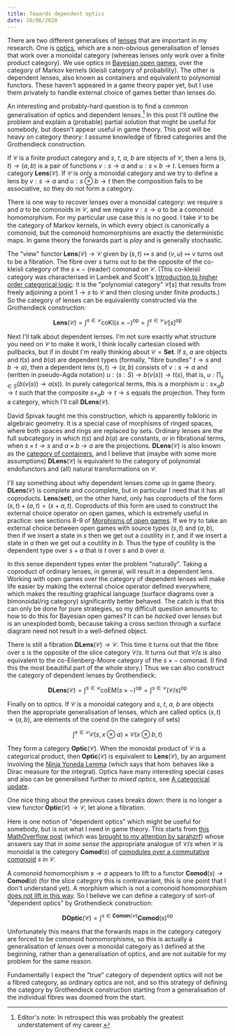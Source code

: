 ```yaml
---
title: Towards dependent optics
date: 10/06/2020
---
```


There are two different generalises of [lenses](/posts/2018-08-16-lenses-for-philosophers.html) that are important in my research. One is [optics](https://arxiv.org/abs/1809.00738), which are a non-obvious generalisation of lenses that work over a monoidal category (whereas lenses only work over a finite product category). We use optics in [Bayesian open games](https://arxiv.org/abs/1910.03656), over the category of Markov kernels (kleisli category of probability). The other is dependent lenses, also known as containers and equivalent to polynomial functors. These haven't appeared in a game theory paper yet, but I use them privately to handle external choice of games better than lenses do.

An interesting and probably-hard question is to find a common generalisation of optics and dependent lenses.[^1] In this post I'll outline the problem and explain a (probable) partial solution that might be useful for somebody, but doesn't appear useful in game theory. This post will be heavy on category theory: I assume knowledge of fibred categories and the Grothendieck construction.

[^1]: Editor's note: In retrospect this was probably the greatest understatement of my career.

If $\mathcal C$ is a finite product category and $s$, $t$, $a$, $b$ are objects of $\mathcal C$, then a lens $(s, t) \to (a, b)$ is a pair of functions $v : s \to a$ and $u : s \times b \to t$. Lenses form a category $\mathbf{Lens} (\mathcal C)$. If $\mathcal C$ is only a monoidal category and we try to define a lens by $v : s \to a$ and $u : s \otimes b \to t$ then the composition fails to be associative, so they do not form a category.

There is one way to recover lenses over a monoidal category: we require $s$ and $a$ to be comonoids in $\mathcal C$, and we require $v : s \to a$ to be a comonoid homomorphism. For my particular use case this is no good. I take $\mathcal C$ to be the category of Markov kernels, in which every object is canonically a comonoid, but the comonoid homomorphisms are exactly the deterministic maps. In game theory the forwards part is *play* and is generally stochastic.

The "view" functor $\mathbf{Lens} (\mathcal C) \to \mathcal C$ given by $(s, t) \mapsto s$ and $(v, u) \mapsto v$ turns out to be a fibration. The fibre over $s$ turns out to be the opposite of the co-kleisli category of the $s \times -$ (reader) comonad on $\mathcal C$. (This co-kleisli category was characterised in Lambek and Scott's [Introduction to higher order categorical logic](https://github.com/Mzk-Levi/texts/blob/master/Lambek%20J.%2C%20Scott%20P.J.%20Introduction%20to%20Higher%20Order%20Categorical%20Logic.pdf): it is the "polynomial category" $\mathcal C [s]$ that results from freely adjoining a point $1 \to s$ to $\mathcal C$ and then closing under finite products.) So the category of lenses can be equivalently constructed via the Grothendieck construction:

$$ \displaystyle \mathbf{Lens} (\mathcal C) = \int^{s \in \mathcal C} \mathrm{coKl}(s \times -)^{\mathrm{op}} = \int^{s \in \mathcal C} \mathcal C [s]^{\mathrm{op}} $$

Next I'll talk about dependent lenses. I'm not sure exactly what structure you need on $\mathcal C$ to make it work, I think locally cartesian closed with pullbacks, but if in doubt I'm really thinking about $\mathcal C = \mathbf{Set}$. If $s$, $a$ are objects and $t(s)$ and $b(a)$ are dependent types (formally, "fibre bundles" $t \to s$ and $b \to a$), then a dependent lens $(s, t) \to (a, b)$ consists of $v : s \to a$ and (written in pseudo-Agda notation) $u : (s : S) \to b (v (s)) \to t (s)$, that is, $u : \prod_{s \in S} (b (v (s)) \to a (s))$. In purely categorical terms, this is a morphism $u : s \times_a b \to t$ such that the composite $s \times_a b \to t \to s$ equals the projection. They form a category, which I'll call $\mathbf{DLens} (\mathcal C)$.

David Spivak taught me this construction, which is apparently folkloric in algebraic geometry. It is a special case of morphisms of ringed spaces, where both spaces and rings are replaced by sets. Ordinary lenses are the full subcategory in which $t(s)$ and $b(a)$ are constants, or in fibrational terms, when $s \times t \to s$ and $a \times b \to a$ are the projections. $\mathbf{DLens} (\mathcal C)$ is also known as the [category of containers](https://people.cs.nott.ac.uk/psztxa/publ/fossacs03.pdf), and I believe that (maybe with some more assumptions) $\mathbf{DLens} (\mathcal C)$ is equivalent to the category of polynomial endofunctors and (all) natural transformations on $\mathcal C$.

I'll say something about why dependent lenses come up in game theory. $\mathbf{DLens} (\mathcal C)$ is complete and cocomplete, but in particular I need that it has all coproducts. $\mathbf{Lens} (\mathbf{set})$, on the other hand, only has coproducts of the form $(s, t) + (a, t) = (s + a, t)$. Coproducts of this form are used to construct the external choice operator on open games, which is extremely useful in practice: see sections 8-9 of [Morphisms of open games](https://arxiv.org/abs/1711.07059). If we try to take an external choice between open games with source types $(s, t)$ and $(a, b)$, then if we insert a state in $s$ then we get out a coutility in $t$, and if we insert a state in $a$ then we get out a coutility in $b$. Thus the type of coutility is the dependent type over $s + a$ that is $t$ over $s$ and $b$ over $a$.

In this sense dependent types enter the problem "naturally". Taking a coproduct of ordinary lenses, in general, will result in a dependent lens. Working with open games over the category of dependent lenses will make life easier by making the external choice operator defined everywhere, which makes the resulting graphical language (surface diagrams over a bimonoidal/rig category) significantly better behaved. The catch is that this can only be done for pure strategies, so my difficult question amounts to: how to do this for Bayesian open games? It can be *hacked* over lenses but is an unexploded bomb, because taking a cross section through a surface diagram need not result in a well-defined object.

There is still a fibration $\mathbf{DLens} (\mathcal C) \to \mathcal C$. This time it turns out that the fibre over $s$ is the opposite of the slice category $\mathcal C / s$. It turns out that $\mathcal C / s$ is also equivalent to the co-Eilenberg-Moore category of the $s \times -$ comonad. (I find this the most beautiful part of the whole story.) Thus we can also construct the category of dependent lenses by Grothendieck:

$$ \displaystyle \mathbf{DLens} (\mathcal C) = \int^{s \in \mathcal C} \mathrm{coEM} (s \times -)^{\mathrm{op}} = \int^{s \in \mathcal C} (\mathcal C / s)^{\mathrm{op}} $$

Finally on to optics. If $\mathcal C$ is a monoidal category and $s$, $t$, $a$, $b$ are objects then the appropriate generalisation of lenses, which are called optics $(s, t) \to (a, b)$, are elements of the coend (in the category of sets)

$$ \displaystyle \int^{x \in \mathcal C} \mathcal C (s, x \otimes a) \times \mathcal C (x \otimes b, t) $$

They form a category $\mathbf{Optic} (\mathcal C)$. When the monoidal product of $\mathcal C$ is a categorical product, then $\mathbf{Optic} (\mathcal C)$ is equivalent to $\mathbf{Lens} (\mathcal C)$, by an argument involving the [Ninja Yoneda Lemma](https://arxiv.org/abs/1501.02503$) (which says that $\hom$ behaves like a Dirac measure for the integral). Optics have many interesting special cases and also can be generalised further to *mixed optics*, see [A categorical update](https://arxiv.org/abs/2001.07488).

One nice thing about the previous cases breaks down: there is no longer a view functor $\mathbf{Optic} (\mathcal C) \to \mathcal C$, let alone a fibration.

Here is one notion of "dependent optics" which might be useful for somebody, but is not what I need in game theory. This starts from [this MathOverflow post](https://mathoverflow.net/questions/205902/what-is-the-monoidal-equivalent-of-a-locally-cartesian-closed-category) (which was [brought to my attention by sarahzrf](https://x.com/sarah_zrf/status/1270394907291791360)) whose answers say that *in some sense* the appropriate analogue of $\mathcal C / s$ when $\mathcal C$ is monoidal is the category $\mathbf{Comod} (s)$ of [comodules over a commutative comonoid](https://ncatlab.org/nlab/show/comodule) $s$ in $\mathcal C$.

A comonoid homomorphism $s \to a$ appears to lift to a functor $\mathbf{Comod} (s) \to \mathbf{Comod} (a)$ (for the slice category this is contravariant, this is one point that I don't understand yet). A morphism which is not a comonoid homomorphism [does not lift in this way](https://x.com/_julesh_/status/1270677270529744896). So I believe we can define a category of sort-of "dependent optics" by Grothendieck construction:

$$ \displaystyle \mathbf{DOptic} (\mathcal C) = \int^{s \in \mathbf{Comon} (\mathcal C)} \mathbf{Comod} (s)^{\mathrm{op}} $$

Unfortunately this means that the forwards maps in the category category are forced to be comonoid homomorphisms, so this is actually a generalisation of *lenses* over a monoidal category as I defined at the beginning, rather than a generalisation of optics, and are not suitable for my problem for the same reason.

Fundamentally I expect the "true" category of dependent optics will not be a fibred category, as ordinary optics are not, and so this strategy of defining the category by Grothendieck construction starting from a generalisation of the individual fibres was doomed from the start.
